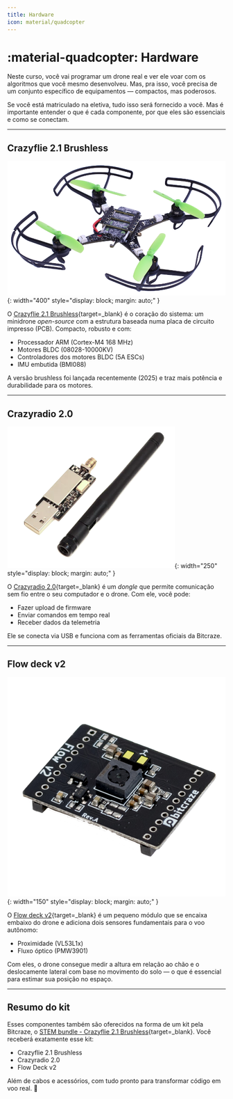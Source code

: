 ```yaml
---
title: Hardware
icon: material/quadcopter
---
```


# :material-quadcopter: Hardware

Neste curso, você vai programar um drone real e ver ele voar com os algoritmos que você mesmo desenvolveu. Mas, pra isso, você precisa de um conjunto específico de equipamentos — compactos, mas poderosos.

Se você está matriculado na eletiva, tudo isso será fornecido a você. Mas é importante entender o que é cada componente, por que eles são essenciais e como se conectam.

---

## Crazyflie 2.1 Brushless

![Crazyflie](images/crazyflie.png){: width="400" style="display: block; margin: auto;" }

O [Crazyflie 2.1 Brushless](https://store.bitcraze.io/products/crazyflie-2-1-brushless){target=_blank} é o coração do sistema: um minidrone *open-source* com a estrutura baseada numa placa de circuito impresso (PCB). Compacto, robusto e com:

- Processador ARM (Cortex-M4 168 MHz)
- Motores BLDC (08028-10000KV)
- Controladores dos motores BLDC (5A ESCs)
- IMU embutida (BMI088)

A versão brushless foi lançada recentemente (2025) e traz mais potência e durabilidade para os motores.

---

## Crazyradio 2.0

![Crazyradio](images/crazyradio.png){: width="250" style="display: block; margin: auto;" }

O [Crazyradio 2.0](https://store.bitcraze.io/products/crazyradio-2-0){target=_blank} é um *dongle* que permite comunicação sem fio entre o seu computador e o drone. Com ele, você pode:

- Fazer upload de firmware
- Enviar comandos em tempo real
- Receber dados da telemetria

Ele se conecta via USB e funciona com as ferramentas oficiais da Bitcraze.

---

## Flow deck v2

![Flow deck](images/flow_deck.png){: width="150" style="display: block; margin: auto;" }

O [Flow deck v2](https://store.bitcraze.io/collections/decks/products/flow-deck-v2){target=_blank} é um pequeno módulo que se encaixa embaixo do drone e adiciona dois sensores fundamentais para o voo autônomo:

- Proximidade (VL53L1x)
- Fluxo óptico (PMW3901)

Com eles, o drone consegue medir a altura em relação ao chão e o deslocamente lateral com base no movimento do solo — o que é essencial para estimar sua posição no espaço.

--- 

## Resumo do kit

Esses componentes também são oferecidos na forma de um kit pela Bitcraze, o [STEM bundle - Crazyflie 2.1 Brushless](https://store.bitcraze.io/collections/bundles/products/stem-bundle-crazyflie-2-1-brushless){target=_blank}. Você receberá exatamente esse kit:

- Crazyflie 2.1 Brushless  
- Crazyradio 2.0  
- Flow Deck v2  

Além de cabos e acessórios, com tudo pronto para transformar código em voo real. 🚀